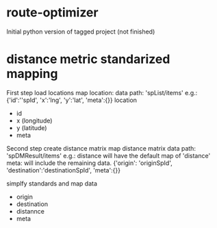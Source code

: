 # route-optimizer

Initial python version of tagged project (not finished) 

# distance metric standarized mapping

First step load locations
map location:
data path: 'spList/items'
e.g.:
{'id':''spId', 'x':'lng', 'y':'lat', 'meta':{}}
location
- id
- x (longitude)
- y (latitude)
- meta

Second step create distance matrix
map distance matrix
data path: 'spDMResult/items'
e.g.: 
distance will have the default map of 'distance'
meta: will include the remaining data.
{'origin': 'originSpId', 'destination':'destinationSpId', 'meta':{}}

simplfy standards and map data
- origin
- destination
- distannce
- meta

